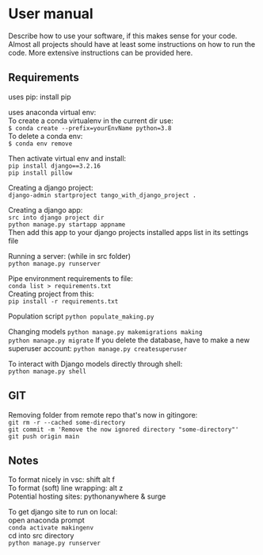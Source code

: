 # User manual 
Describe how to use your software, if this makes sense for your code. Almost all projects should have at least some instructions on how to run the code. More extensive instructions can be provided here.

## Requirements
uses pip: install pip 

uses anaconda virtual env: <br>
To create a conda virtualenv in the current dir use: <br>
`$ conda create --prefix=yourEnvName python=3.8` <br>
To delete a conda env: <br>
`$ conda env remove `

Then activate virtual env and install: <br>
`pip install django==3.2.16` <br>
`pip install pillow`

Creating a django project: <br>
`django-admin startproject tango_with_django_project . `

Creating a django app: <br>
` src into django project dir ` <br>
`python manage.py startapp appname ` <br>
Then add this app to your django projects installed apps list in its settings file <br>

Running a server: (while in src folder) <br>
`python manage.py runserver`

Pipe environment requirements to file: <br>
`conda list > requirements.txt` <br>
Creating project from this: <br>
`pip install -r requirements.txt` <br>

Population script 
` python populate_making.py ` 

Changing models 
` python manage.py makemigrations making ` <br>
` python manage.py migrate `
If you delete the database, have to make a new superuser account:
` python manage.py createsuperuser `

To interact with Django models directly through shell: <br>
`python manage.py shell`

## GIT
Removing folder from remote repo that's now in gitingore: <br>
`git rm -r --cached some-directory` <br>
`git commit -m 'Remove the now ignored directory "some-directory"'`<br>
`git push origin main` <br>

## Notes
To format nicely in vsc: shift alt f <br>
To format (soft) line wrapping: alt z <br>
Potential hosting sites: pythonanywhere & surge <br>

To get django site to run on local: <br>
open anaconda prompt <br>
`conda activate makingenv` <br>
cd into src directory <br>
`python manage.py runserver`
